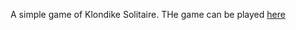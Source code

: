 A simple game of Klondike Solitaire.
THe game can be played [here](https://alsimex.github.io/Solitaire/Mu%20Solitaire/klondike.html)
